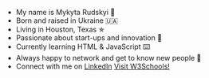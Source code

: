 - My name is Mykyta Rudskyi 🌿
- Born and raised in Ukraine 🇺🇦
- Living in Houston, Texas ✯
- Passionate about start-ups and innovation 🌌
- Currently learning HTML & JavaScript ⌨️
- Always happy to network and get to know new people 🙌
- Connect with me on <a href="https://www.linkedin.com/in/mrudskyi" target="_blank" />LinkedIn</a>
<a href="https://www.w3schools.com/" target="_blank">Visit W3Schools!</a>

